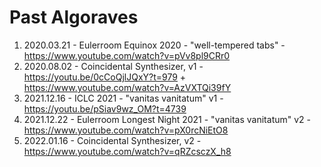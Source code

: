 # Past Algoraves
1. 2020.03.21 - Eulerroom Equinox 2020 - "well-tempered tabs" - https://www.youtube.com/watch?v=pVv8pl9CRr0
2. 2020.08.02 - Coincidental Synthesizer, v1 - https://youtu.be/0cCoQjlJQxY?t=979 + https://www.youtube.com/watch?v=AzVXTQi39fY
3. 2021.12.16 - ICLC 2021 - "vanitas vanitatum" v1 - https://youtu.be/pSiav9wz_OM?t=4739
4. 2021.12.22 - Eulerroom Longest Night 2021 - "vanitas vanitatum" v2 - https://www.youtube.com/watch?v=pX0rcNiEtO8
5. 2022.01.16 - Coincidental Synthesizer, v2 - https://www.youtube.com/watch?v=qRZcsczX_h8
